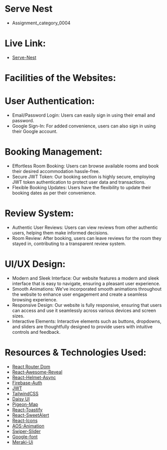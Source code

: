 # Serve Nest
- Assignment_category_0004
# Live Link: 
- [Serve-Nest](https://palette-of-bengal.web.app/)

# Facilities of the Websites: 
# User Authentication:
- Email/Password Login: Users can easily sign in using their email and password.
- Google Sign-In: For added convenience, users can also sign in using their Google account.
# Booking Management:
- Effortless Room Booking: Users can browse available rooms and book their desired accommodation hassle-free.
- Secure JWT Token: Our booking section is highly secure, employing JWT token authentication to protect user data and transactions.
- Flexible Booking Updates: Users have the flexibility to update their booking dates as per their convenience.
# Review System:
- Authentic User Reviews: Users can view reviews from other authentic users, helping them make informed decisions.
- Room Review: After booking, users can leave reviews for the room they stayed in, contributing to a transparent review system.
# UI/UX Design:
- Modern and Sleek Interface: Our website features a modern and sleek interface that is easy to navigate, ensuring a pleasant user experience.
- Smooth Animations: We've incorporated smooth animations throughout the website to enhance user engagement and create a seamless browsing experience.
- Responsive Design: Our website is fully responsive, ensuring that users can access and use it seamlessly across various devices and screen sizes.
- Interactive Elements: Interactive elements such as buttons, dropdowns, and sliders are thoughtfully designed to provide users with intuitive controls and feedback.

# Resources & Technologies Used:

- [React Router Dom](https://reactrouter.com/en/main)
- [React-Awesome-Reveal](https://react-awesome-reveal.morello.dev)
- [React-Helmet-Async](https://www.npmjs.com/package/react-helmet-async)
- [Firebase-Auth](https://firebase.com)
- [JWT](https://jwt.io)
- [TailwindCSS](https://tailwindcss.com)
- [Daisy UI](https://daisyui.com/)
- [Pigeon-Map](https://pigeon-maps.js.org)
- [React-Toastify](https://www.npmjs.com/package/react-toastify)
- [React-SweetAlert](https://sweetalert2.github.io/recipe-gallery/sweetalert2-react.html)
- [React-Icons](https://react-icons.github.io/react-icons)
- [AOS-Animation](https://michalsnik.github.io/aos/)
- [Swiper-Slider](https://swiperjs.com)
- [Google-font](https://fonts.google.com)
- [Meraki-Ui](https://merakiui.com)